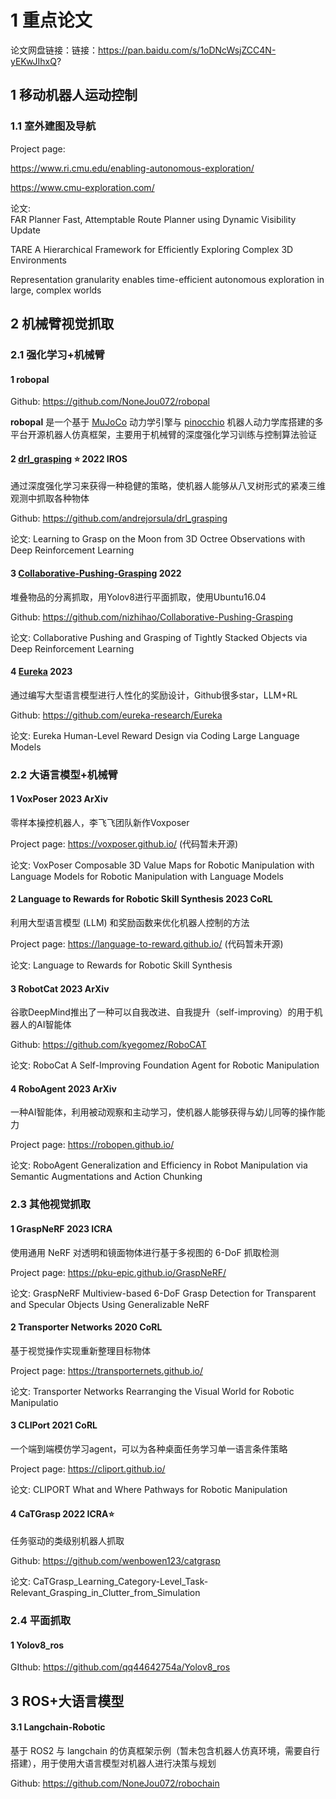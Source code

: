 # 1 重点论文

论文网盘链接：链接：https://pan.baidu.com/s/1oDNcWsjZCC4N-yEKwJIhxQ?


## 1 移动机器人运动控制

### 1.1  室外建图及导航

Project page: 

https://www.ri.cmu.edu/enabling-autonomous-exploration/

https://www.cmu-exploration.com/

论文:<br/>
FAR Planner Fast, Attemptable Route Planner using Dynamic Visibility Update

TARE A Hierarchical Framework for Efficiently Exploring Complex 3D Environments

Representation granularity enables time-efficient autonomous exploration in large, complex worlds


## 2 机械臂视觉抓取

### 2.1  强化学习+机械臂

#### 1 robopal

Github: https://github.com/NoneJou072/robopal

**robopal** 是一个基于 [MuJoCo](http://mujoco.org/) 动力学引擎与 [pinocchio](https://gepettoweb.laas.fr/doc/stack-of-tasks/pinocchio/master/doxygen-html/index.html) 机器人动力学库搭建的多平台开源机器人仿真框架，主要用于机械臂的深度强化学习训练与控制算法验证



#### 2   [drl_grasping](https://github.com/AndrejOrsula/drl_grasping) ⭐ 2022 IROS

通过深度强化学习来获得一种稳健的策略，使机器人能够从八叉树形式的紧凑三维观测中抓取各种物体

Github: https://github.com/andrejorsula/drl_grasping

论文: Learning to Grasp on the Moon from 3D Octree Observations with Deep Reinforcement Learning



#### 3 [Collaborative-Pushing-Grasping](https://github.com/nizhihao/Collaborative-Pushing-Grasping) 2022

堆叠物品的分离抓取，用Yolov8进行平面抓取，使用Ubuntu16.04

Github: https://github.com/nizhihao/Collaborative-Pushing-Grasping

论文: Collaborative Pushing and Grasping of Tightly Stacked Objects via Deep Reinforcement Learning



#### 4 [Eureka](https://github.com/eureka-research/Eureka) 2023 

通过编写大型语言模型进行人性化的奖励设计，Github很多star，LLM+RL

Github: https://github.com/eureka-research/Eureka

论文: Eureka Human-Level Reward Design via Coding Large Language Models





### 2.2 大语言模型+机械臂

#### 1 VoxPoser 2023 ArXiv

零样本操控机器人，李飞飞团队新作Voxposer

Project page: https://voxposer.github.io/   (代码暂未开源)

论文: VoxPoser Composable 3D Value Maps for Robotic Manipulation with Language Models for Robotic Manipulation with Language Models



#### 2 Language to Rewards for Robotic Skill Synthesis 2023 CoRL

利用大型语言模型 (LLM) 和奖励函数来优化机器人控制的方法

Project page: https://language-to-reward.github.io/   (代码暂未开源)

论文: Language to Rewards for Robotic Skill Synthesis



#### 3 RobotCat 2023 ArXiv

谷歌DeepMind推出了一种可以自我改进、自我提升（self-improving）的用于机器人的AI智能体

Github: https://github.com/kyegomez/RoboCAT

论文: RoboCat A Self-Improving Foundation Agent for Robotic Manipulation



#### 4 RoboAgent  2023 ArXiv

一种AI智能体，利用被动观察和主动学习，使机器人能够获得与幼儿同等的操作能力

Project page: https://robopen.github.io/

论文: RoboAgent Generalization and Efficiency in Robot Manipulation via Semantic Augmentations and Action Chunking





### 2.3 其他视觉抓取

#### 1 GraspNeRF  2023 ICRA

使用通用 NeRF 对透明和镜面物体进行基于多视图的 6-DoF 抓取检测

Project page: https://pku-epic.github.io/GraspNeRF/

论文: GraspNeRF Multiview-based 6-DoF Grasp Detection for Transparent and Specular Objects Using Generalizable NeRF



#### 2 Transporter Networks  2020 CoRL

基于视觉操作实现重新整理目标物体

Project page: https://transporternets.github.io/

论文: Transporter Networks Rearranging the Visual World for Robotic Manipulatio



#### 3 CLIPort  2021 CoRL 

一个端到端模仿学习agent，可以为各种桌面任务学习单一语言条件策略

Project page: https://cliport.github.io/

论文: CLIPORT What and Where Pathways for Robotic Manipulation 



#### 4 CaTGrasp  2022  ICRA⭐

任务驱动的类级别机器人抓取

Github: https://github.com/wenbowen123/catgrasp

论文: CaTGrasp_Learning_Category-Level_Task-Relevant_Grasping_in_Clutter_from_Simulation



### 2.4 平面抓取

#### 1 Yolov8_ros

GIthub: https://github.com/qq44642754a/Yolov8_ros





## 3 ROS+大语言模型

#### 3.1 Langchain-Robotic

基于 ROS2 与 langchain 的仿真框架示例（暂未包含机器人仿真环境，需要自行搭建），用于使用大语言模型对机器人进行决策与规划

Github: https://github.com/NoneJou072/robochain







